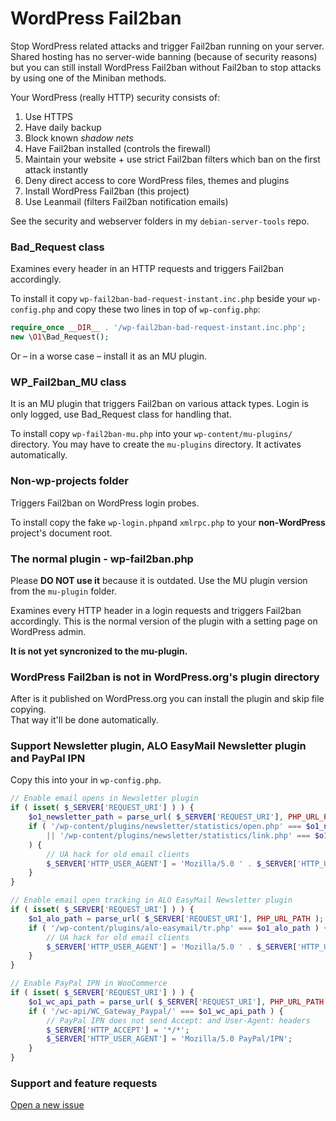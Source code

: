 # WordPress Fail2ban

Stop WordPress related attacks and trigger Fail2ban running on your server.  
Shared hosting has no server-wide banning (because of security reasons)
but you can still install WordPress Fail2ban without Fail2ban to stop attacks by using one of the Miniban methods.

Your WordPress (really HTTP) security consists of:

1. Use HTTPS
1. Have daily backup
1. Block known *shadow nets*
1. Have Fail2ban installed (controls the firewall)
1. Maintain your website + use strict Fail2ban filters which ban on the first attack instantly
1. Deny direct access to core WordPress files, themes and plugins
1. Install WordPress Fail2ban (this project)
1. Use Leanmail (filters Fail2ban notification emails)

See the security and webserver folders in my `debian-server-tools` repo.

### Bad_Request class

Examines every header in an HTTP requests and triggers Fail2ban accordingly.

To install it copy `wp-fail2ban-bad-request-instant.inc.php`
beside your `wp-config.php` and copy these two lines in top of `wp-config.php`:

```php
require_once __DIR__ . '/wp-fail2ban-bad-request-instant.inc.php';
new \O1\Bad_Request();
```

Or – in a worse case – install it as an MU plugin.

### WP_Fail2ban_MU class

It is an MU plugin that triggers Fail2ban on various attack types. Login is only logged, use
Bad_Request class for handling that.

To install copy `wp-fail2ban-mu.php` into your `wp-content/mu-plugins/` directory.
You may have to create the `mu-plugins` directory. It activates automatically.

### Non-wp-projects folder

Triggers Fail2ban on WordPress login probes.

To install copy the fake `wp-login.php`and `xmlrpc.php` to your **non-WordPress** project's document root.

### The normal plugin - wp-fail2ban.php

Please **DO NOT use it** because it is outdated. Use the MU plugin version from the `mu-plugin` folder.

Examines every HTTP header in a login requests and triggers Fail2ban accordingly.
This is the normal version of the plugin with a setting page on WordPress admin.

**It is not yet syncronized to the mu-plugin.**

### WordPress Fail2ban is not in WordPress.org's plugin directory

After is it published on WordPress.org you can install the plugin and skip file copying.  
That way it'll be done automatically.

### Support Newsletter plugin, ALO EasyMail Newsletter plugin and PayPal IPN

Copy this into your in `wp-config.php`.

```php
// Enable email opens in Newsletter plugin
if ( isset( $_SERVER['REQUEST_URI'] ) ) {
    $o1_newsletter_path = parse_url( $_SERVER['REQUEST_URI'], PHP_URL_PATH );
    if ( '/wp-content/plugins/newsletter/statistics/open.php' === $o1_newsletter_path
        || '/wp-content/plugins/newsletter/statistics/link.php' === $o1_newsletter_path
    ) {
        // UA hack for old email clients
        $_SERVER['HTTP_USER_AGENT'] = 'Mozilla/5.0 ' . $_SERVER['HTTP_USER_AGENT'];
    }
}

// Enable email open tracking in ALO EasyMail Newsletter plugin
if ( isset( $_SERVER['REQUEST_URI'] ) ) {
    $o1_alo_path = parse_url( $_SERVER['REQUEST_URI'], PHP_URL_PATH );
    if ( '/wp-content/plugins/alo-easymail/tr.php' === $o1_alo_path ) {
        // UA hack for old email clients
        $_SERVER['HTTP_USER_AGENT'] = 'Mozilla/5.0 ' . $_SERVER['HTTP_USER_AGENT'];
    }
}

// Enable PayPal IPN in WooCommerce
if ( isset( $_SERVER['REQUEST_URI'] ) ) {
    $o1_wc_api_path = parse_url( $_SERVER['REQUEST_URI'], PHP_URL_PATH );
    if ( '/wc-api/WC_Gateway_Paypal/' === $o1_wc_api_path ) {
        // PayPal IPN does not send Accept: and User-Agent: headers
        $_SERVER['HTTP_ACCEPT'] = '*/*';
        $_SERVER['HTTP_USER_AGENT'] = 'Mozilla/5.0 PayPal/IPN';
    }
}
```

### Support and feature requests

[Open a new issue](https://github.com/szepeviktor/wordpress-fail2ban/issues/new)

